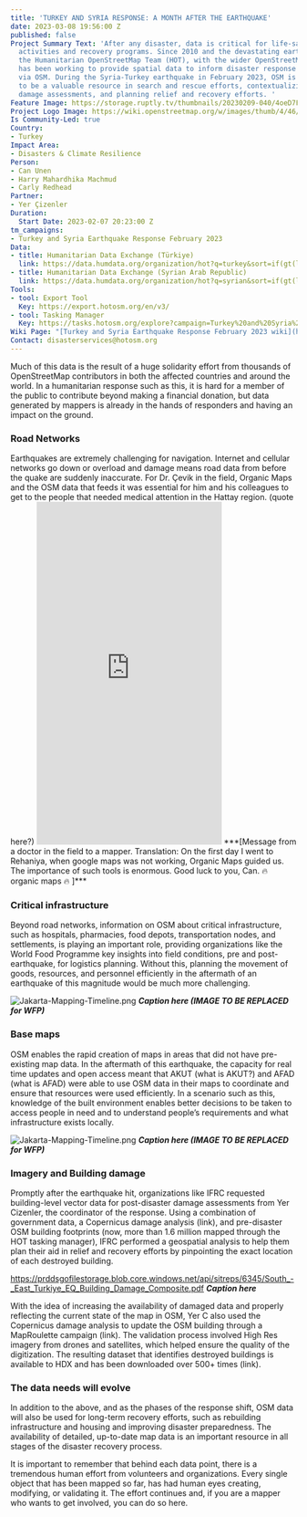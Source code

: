 ```yaml
---
title: 'TURKEY AND SYRIA RESPONSE: A MONTH AFTER THE EARTHQUAKE'
date: 2023-03-08 19:56:00 Z
published: false
Project Summary Text: 'After any disaster, data is critical for life-saving and sustaining
  activities and recovery programs. Since 2010 and the devastating earthquake in Haiti,
  the Humanitarian OpenStreetMap Team (HOT), with the wider OpenStreetMap (OSM) community,
  has been working to provide spatial data to inform disaster response and recovery
  via OSM. During the Syria-Turkey earthquake in February 2023, OSM is again proving
  to be a valuable resource in search and rescue efforts, contextualizing and accessing
  damage assessments, and planning relief and recovery efforts. '
Feature Image: https://storage.ruptly.tv/thumbnails/20230209-040/4oeD7FNaXwjzCqAY/large_4oeD7FNaXwjzCqAY.jpg
Project Logo Image: https://wiki.openstreetmap.org/w/images/thumb/4/46/Yer_cizenler_logo.png/240px-Yer_cizenler_logo.png
Is Community-Led: true
Country:
- Turkey
Impact Area:
- Disasters & Climate Resilience
Person:
- Can Unen
- Harry Mahardhika Machmud
- Carly Redhead
Partner:
- Yer Çizenler
Duration:
  Start Date: 2023-02-07 20:23:00 Z
tm_campaigns:
- Turkey and Syria Earthquake Response February 2023
Data:
- title: Humanitarian Data Exchange (Türkiye)
  link: https://data.humdata.org/organization/hot?q=turkey&sort=if(gt(last_modified%2Creview_date)%2Clast_modified%2Creview_date)%20desc&ext_page_size=25
- title: Humanitarian Data Exchange (Syrian Arab Republic)
  link: https://data.humdata.org/organization/hot?q=syrian&sort=if(gt(last_modified%2Creview_date)%2Clast_modified%2Creview_date)%20desc&ext_page_size=25
Tools:
- tool: Export Tool
  Key: https://export.hotosm.org/en/v3/
- tool: Tasking Manager
  Key: https://tasks.hotosm.org/explore?campaign=Turkey%20and%20Syria%20Earthquake%20Response%20February%202023
Wiki Page: "[Turkey and Syria Earthquake Response February 2023 wiki](https://wiki.openstreetmap.org/wiki/2023_Turkey_Earthquakes)"
Contact: disasterservices@hotosm.org
---
```


Much of this data is the result of a huge solidarity effort from thousands of OpenStreetMap contributors in both the affected countries and around the world. In a humanitarian response such as this, it is hard for a member of the public to contribute beyond making a financial donation, but data generated by mappers is already in the hands of responders and having an impact on the ground. 

<h3>Road Networks</h3>
Earthquakes are extremely challenging for navigation. Internet and cellular networks go down or overload and damage means road data from before the quake are suddenly inaccurate. For Dr. Çevik in the field, Organic Maps and the OSM data that feeds it was essential for him and his colleagues to get to the people that needed medical attention in the Hattay region. (quote here?)

<iframe width="325" height="601" src="https://www.youtube.com/embed/zVLq1rMOcN8" title="Dr Çevik&#39;s message to mappers: &quot;Thank you all, you are doing really great work&quot;" frameborder="0" allow="accelerometer; autoplay; clipboard-write; encrypted-media; gyroscope; picture-in-picture; web-share" allowfullscreen></iframe>
***[Message from a doctor in the field to a mapper. Translation: On the first day I went to Rehaniya, when google maps was not working, Organic Maps guided us. The importance of such tools is enormous. Good luck to you, Can. 🔥 organic maps 🔥 ]***

<h3>Critical infrastructure</h3>
Beyond road networks, information on OSM about critical infrastructure, such as hospitals, pharmacies, food depots, transportation nodes, and settlements, is playing an important role, providing organizations like the World Food Programme key insights into field conditions, pre and post-earthquake, for logistics planning. Without this, planning the movement of goods, resources, and personnel efficiently in the aftermath of an earthquake of this magnitude would be much more challenging. 

![Jakarta-Mapping-Timeline.png](https://lh4.googleusercontent.com/O1Ia5wP885sEuWnlsNNVgsDLlRZWMlj4Aesd1cVH3zMGURdh1JSw3m1GaFcbW6QD7RE=w2400) 
***Caption here (IMAGE TO BE REPLACED for WFP)*** 

<h3>Base maps</h3>

OSM enables the rapid creation of maps in areas that did not have pre-existing map data. In the aftermath of this earthquake, the capacity for real time updates and open access meant that AKUT (what is AKUT?) and AFAD (what is AFAD) were able to use OSM data in their maps to coordinate and ensure that resources were used efficiently. In a scenario such as this, knowledge of the built environment enables better decisions to be taken to access people in need and to understand people’s requirements and what infrastructure exists locally. 

![Jakarta-Mapping-Timeline.png](https://twitter.com/YerCizenler/status/1625253653824040979/photo/2) 
***Caption here (IMAGE TO BE REPLACED for WFP)***

<h3>Imagery and Building damage </h3>

Promptly after the earthquake hit, organizations like IFRC requested building-level vector data for post-disaster damage assessments from Yer Cizenler, the coordinator of the response. Using a combination of government data, a Copernicus damage analysis (link), and pre-disaster OSM building footprints (now, more than 1.6 million mapped through the HOT tasking manager), IFRC performed a geospatial analysis to help them plan their aid in relief and recovery efforts by pinpointing the exact location of each destroyed building. 

https://prddsgofilestorage.blob.core.windows.net/api/sitreps/6345/South_-_East_Turkiye_EQ_Building_Damage_Composite.pdf
***Caption here***

With the idea of increasing the availability of damaged data and properly reflecting the current state of the map in OSM, Yer C also used the Copernicus damage analysis to update the OSM building through a MapRoulette campaign (link). The validation process involved High Res imagery from drones and satellites, which helped ensure the quality of the digitization. The resulting dataset that identifies destroyed buildings is available to HDX and has been downloaded over 500+ times (link). 

<h3>The data needs will evolve</h3>
In addition to the above, and as the phases of the response shift, OSM data will also be used for long-term recovery efforts, such as rebuilding infrastructure and housing and improving disaster preparedness. The availability of detailed, up-to-date map data is an important resource in all stages of the disaster recovery process.

It is important to remember that behind each data point, there is a tremendous human effort from volunteers and organizations. Every single object that has been mapped so far, has had human eyes creating, modifying, or validating it. The effort continues and, if you are a mapper who wants to get involved, you can do so here.
